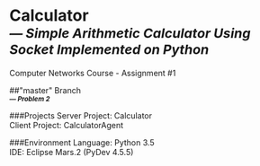 # Calculator<br><sub>___— Simple Arithmetic Calculator Using Socket Implemented on Python___</sub>

Computer Networks Course - Assignment #1

##"master" Branch<br><sub>___— Problem 2___</sub>

###Projects
Server Project: Calculator<br>
Client Project: CalculatorAgent

###Environment
Language: Python 3.5<br>
IDE: Eclipse Mars.2 (PyDev 4.5.5)